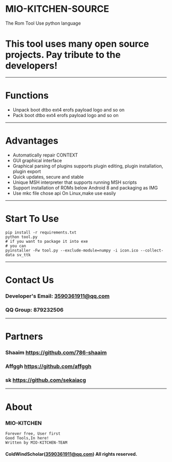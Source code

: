 # MIO-KITCHEN-SOURCE #

The Rom Tool Use python language
# This tool uses many open source projects. Pay tribute to the developers!
***
# Functions
* Unpack boot dtbo ext4 erofs payload logo and so on 
* Pack boot dtbo ext4 erofs payload logo and so on
***
# Advantages
* Automatically repair CONTEXT
* GUI graphical interface
* Graphical parsing of plugins supports plugin editing, plugin installation, plugin export
* Quick updates, secure and stable
* Unique MSH interpreter that supports running MSH scripts
* Support installation of ROMs below Android 8 and packaging as IMG
* Use mkc file chose api On Linux,make use easily
***
# Start To Use
``` shell
pip install -r requirements.txt
python tool.py
# if you want to package it into exe
# you can
pyinstaller -Fw tool.py --exclude-module=numpy -i icon.ico --collect-data sv_ttk
```
***
# Contact Us
### Developer's Email: 3590361911@qq.com
### QQ Group: 879232506
***
# Partners
### Shaaim https://github.com/786-shaaim
### Affggh https://github.com/affggh
### sk https://github.com/sekaiacg
***
# About
### MIO-KITCHEN
```
Forever free, User first
Good Tools,In here!
Written by MIO-KITCHEN-TEAM
```
#### ColdWindScholar(3590361911@qq.com) All rights reserved. ####
